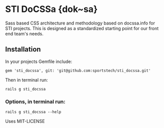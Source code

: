 # STI DoCSSa {dok~sa}

Sass based CSS architecture and methodology based on docssa.info for STI projects. This is designed as a standardized starting point for our front end team's needs.

## Installation

In your projects Gemfile include:

    gem 'sti_docssa', git: 'git@github.com:sportstech/sti_docssa.git'

Then in terminal run:
    
    rails g sti_docssa

### Options, in terminal run:
    
    rails g sti_docssa --help

Uses MIT-LICENSE